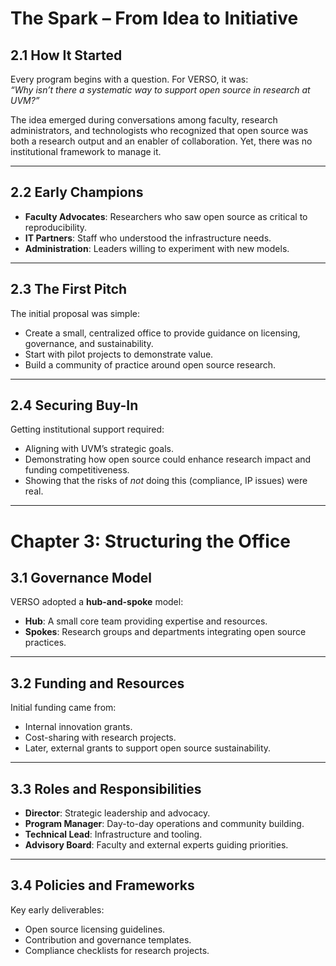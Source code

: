 # The Spark – From Idea to Initiative

## **2.1 How It Started**
Every program begins with a question. For VERSO, it was:  
*“Why isn’t there a systematic way to support open source in research at UVM?”*  

The idea emerged during conversations among faculty, research administrators, and technologists who recognized that open source was both a research output and an enabler of collaboration. Yet, there was no institutional framework to manage it.

---

## **2.2 Early Champions**
- **Faculty Advocates**: Researchers who saw open source as critical to reproducibility.
- **IT Partners**: Staff who understood the infrastructure needs.
- **Administration**: Leaders willing to experiment with new models.

---

## **2.3 The First Pitch**
The initial proposal was simple:
- Create a small, centralized office to provide guidance on licensing, governance, and sustainability.
- Start with pilot projects to demonstrate value.
- Build a community of practice around open source research.

---

## **2.4 Securing Buy-In**
Getting institutional support required:
- Aligning with UVM’s strategic goals.
- Demonstrating how open source could enhance research impact and funding competitiveness.
- Showing that the risks of *not* doing this (compliance, IP issues) were real.

---

# **Chapter 3: Structuring the Office**

## **3.1 Governance Model**
VERSO adopted a **hub-and-spoke** model:
- **Hub**: A small core team providing expertise and resources.
- **Spokes**: Research groups and departments integrating open source practices.

---

## **3.2 Funding and Resources**
Initial funding came from:
- Internal innovation grants.
- Cost-sharing with research projects.
- Later, external grants to support open source sustainability.

---

## **3.3 Roles and Responsibilities**
- **Director**: Strategic leadership and advocacy.
- **Program Manager**: Day-to-day operations and community building.
- **Technical Lead**: Infrastructure and tooling.
- **Advisory Board**: Faculty and external experts guiding priorities.

---

## **3.4 Policies and Frameworks**
Key early deliverables:
- Open source licensing guidelines.
- Contribution and governance templates.
- Compliance checklists for research projects.

